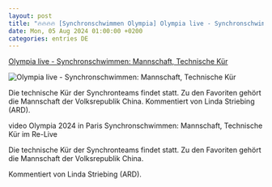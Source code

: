 ```yaml
---
layout: post
title: "🔥🔥🔥🔥 [Synchronschwimmen Olympia] Olympia live - Synchronschwimmen: Mannschaft, Technische Kür"
date: Mon, 05 Aug 2024 01:00:00 +0200
categories: entries DE
---
```

[Olympia live - Synchronschwimmen: Mannschaft, Technische Kür](https://www.sportschau.de/olympia/live/synchronschwimmen-mannschaft-technische-kuer,livestream-olympia-synchronschwimmen-104.html)

![Olympia live - Synchronschwimmen: Mannschaft, Technische Kür](https://images.sportschau.de/image/72846656-705f-4203-892a-427f674f9843/AAABkKc02Mc/AAABjwnlFvA/16x9-1280/bild-olympia-sportart-synchronschwimmen-100.jpg)

Die technische Kür der Synchronteams findet statt. Zu den Favoriten gehört die Mannschaft der Volksrepublik China. Kommentiert von Linda Striebing (ARD).

video Olympia 2024 in Paris Synchronschwimmen: Mannschaft, Technische Kür im Re-Live

Die technische Kür der Synchronteams findet statt. Zu den Favoriten gehört die Mannschaft der Volksrepublik China.

Kommentiert von Linda Striebing (ARD).

